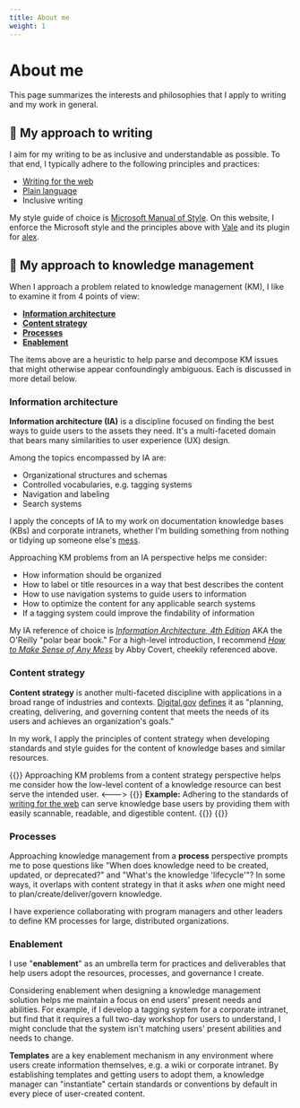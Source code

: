 ```yaml
---
title: About me
weight: 1
---
```

# About me

This page summarizes the interests and philosophies that I apply to writing and my work in general.

## 📝 My approach to writing

I aim for my writing to be as inclusive and understandable as possible. To that end, I typically adhere to the following principles and practices:
* [Writing for the web](https://www.usability.gov/how-to-and-tools/methods/writing-for-the-web.html)
* [Plain language](https://www.plainlanguage.gov/)
* Inclusive writing

My style guide of choice is [Microsoft Manual of Style](https://learn.microsoft.com/en-us/style-guide). On this website, I enforce the Microsoft style and the principles above with [Vale](https://vale.sh/) and its plugin for [alex](https://alexjs.com/).

## 🧠 My approach to knowledge management
When I approach a problem related to knowledge management (KM), I like to examine it from 4 points of view:
* [**Information architecture**](#information-architecture)
* [**Content strategy**](#content-strategy)
* [**Processes**](#processes)
* [**Enablement**](#enablement)

The items above are a heuristic to help parse and decompose KM issues that might otherwise appear confoundingly ambiguous. Each is discussed in more detail below.

### Information architecture
**Information architecture (IA)** is a discipline focused on finding the best ways to guide users to the assets they need. It's a multi-faceted domain that bears many similarities to user experience (UX) design.

Among the topics encompassed by IA are:
* Organizational structures and schemas
* Controlled vocabularies, e.g. tagging systems
* Navigation and labeling
* Search systems

I apply the concepts of IA to my work on documentation knowledge bases (KBs) and corporate intranets, whether I'm building something from nothing or tidying up someone else's [mess](https://www.howtomakesenseofanymess.com/).

Approaching KM problems from an IA perspective helps me consider:
* How information should be organized
* How to label or title resources in a way that best describes the content
* How to use navigation systems to guide users to information
* How to optimize the content for any applicable search systems
* If a tagging system could improve the findability of information

My IA reference of choice is [*Information Architecture, 4th Edition*](https://www.oreilly.com/library/view/information-architecture-4th/9781491913529/) AKA the O'Reilly "polar bear book." For a high-level introduction, I recommend [*How to Make Sense of Any Mess*](https://www.howtomakesenseofanymess.com/) by Abby Covert, cheekily referenced above.

### Content strategy
**Content strategy** is another multi-faceted discipline with applications in a broad range of industries and contexts. [Digital.gov](https://digital.gov/) [defines](https://digital.gov/topics/content-strategy/) it as  "planning, creating, delivering, and governing content that meets the needs of its users and achieves an organization's goals."

In my work, I apply the principles of content strategy when developing standards and style guides for the content of knowledge bases and similar resources.

{{<columns>}}
Approaching KM problems from a content strategy perspective helps me consider how the low-level content of a knowledge resource can best serve the intended user. 
<--->
{{<hint info>}}
**Example:** Adhering to the standards of [writing for the web](#📝-my-approach-to-writing) can serve knowledge base users by providing them with easily scannable, readable, and digestible content.
{{</hint>}}
{{</columns>}}

### Processes
Approaching knowledge management from a **process** perspective prompts me to pose questions like "When does knowledge need to be created, updated, or deprecated?" and "What's the knowledge 'lifecycle'"? In some ways, it overlaps with content strategy in that it asks _when_ one might need to plan/create/deliver/govern knowledge.

I have experience collaborating with program managers and other leaders to define KM processes for large, distributed organizations. 

### Enablement
I use "**enablement**" as an umbrella term for practices and deliverables that help users adopt the resources, processes, and governance I create.

Considering enablement when designing a knowledge management solution helps me maintain a focus on end users' present needs and abilities. For example, if I develop a tagging system for a corporate intranet, but find that it requires a full two-day workshop for users to understand, I might conclude that the system isn't matching users' present abilities and needs to change.

**Templates** are a key enablement mechanism in any environment where users create information themselves, e.g. a wiki or corporate intranet. By establishing templates and getting users to adopt them, a knowledge manager can "instantiate" certain standards or conventions by default in every piece of user-created content.